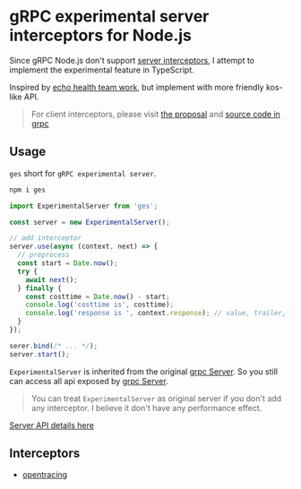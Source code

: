# gRPC experimental server interceptors for Node.js

Since gRPC Node.js don't support
[server interceptors](https://github.com/grpc/grpc-node/issues/419),
I attempt to implement the experimental feature in TypeScript.

Inspired by
[echo health team work](https://github.com/echo-health/node-grpc-interceptors), but implement with more friendly kos-like API.

> For client interceptors, please visit [the proposal](https://github.com/grpc/proposal/blob/master/L5-node-client-interceptors.md) and [source code in grpc](https://github.com/grpc/grpc-node/blob/master/packages/grpc-native-core/src/client_interceptors.js)

## Usage

`ges` short for `gRPC experimental server`.

```bash
npm i ges
```

```javascript
import ExperimentalServer from 'ges';

const server = new ExperimentalServer();

// add interceptor
server.use(async (context, next) => {
  // preprocess
  const start = Date.now();
  try {
    await next();
  } finally {
    const costtime = Date.now() - start;
    console.log('costtime is', costtime);
    console.log('response is ', context.response); // value, trailer, flags
  }
});

serer.bind(/* ... */);
server.start();
```

`ExperimentalServer` is inherited from the original [grpc Server]. So you still can access all api exposed by [grpc Server].

> You can treat `ExperimentalServer` as original server if you don't add any interceptor. I believe it don't have any performance effect.

[Server API details here](./packages/grpc-experimental-server/README.md)

## Interceptors

- [opentracing](./packages/grpc-interceptor-opentracing/README.md)

[grpc server]: https://grpc.github.io/grpc/node/grpc.Server.html
